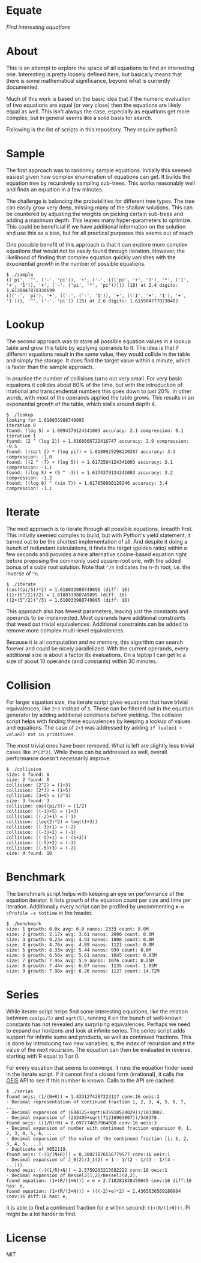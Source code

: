 Equate
======

*Find interesting equations*

# About

This is an attempt to explore the space of all equations to find an interesting one. Interesting is pretty loosely defined here, but basically means that there is some mathematical significance, beyond what is currently documented.

Much of this work is based on the basic idea that if the numeric evaluation of two equations are equal (or very close) then the equations are likely equal as well. This isn't always the case, especially as equations get more complex, but in general seems like a solid basis for search.

Following is the list of scripts in this repository. They require python3.

# Sample

The first approach was to randomly sample equations. Initially this seemed easiest given how complex enumeration of equations can get. It builds the equation tree by recursively sampling sub-trees. This works reasonably well and finds an equation in a few minutes.

The challenge is balancing the probabilities for different tree types. The tree can easily grow very deep, missing many of the shallow solutions. This can be countered by adjusting the weights on picking certain sub-trees and adding a maximum depth. This leaves many hyper-parameters to optimize. This could be beneficial if we have additional information on the solution and use this as a bias, but for all practical purposes this seems out of reach.

One possible benefit of this approach is that it can explore more complex equations that would not be easily found through iteration. However, the likelihood of finding that complex equation quickly vanishes with the exponential growth in the number of possible equations.

```
$ ./sample
(('pi', '^', ('-', 'pi')), '+', ('-', ((('pi', '+', '1'), '*', ('1', '+', '1')), '+', ('-', ('pi', '*', 'pi'))))) (18) at 2.4 digits: 1.6138447870330699
((('-', 'pi'), '+', (('-', ('-', '1')), '+', (('1', '+', '1'), '+', '1'))), '^', ('-', 'pi')) (15) at 2.6 digits: 1.6155047770238482
```

# Lookup

The second approach was to store all possible equation values in a lookup table and grow this table by applying operands to it. The idea is that if different equations result in the same value, they would collide in the table and simply the storage. It does find the target value within a minute, which is faster than the sample approach.

In practice the number of collisions turns out very small. For very basic equations it collides about 80% of the time, but with the introduction of irrational and transcendental numbers this goes down to just 20%. In other words, with most of the operands applied the table grows. This results in an exponential growth of the table, which stalls around depth 4.

```
$ ./lookup
looking for 1.618033988749895
iteration 0
found: (log 5) = 1.6094379124341003 accuracy: 2.1 compression: 0.1
iteration 1
found: (2 ^ (log 2)) = 1.6168066722416747 accuracy: 2.9 compression: -0.5
found: ((sqrt 2) * (log pi)) = 1.6188925298220267 accuracy: 3.1 compression: -1.0
found: ((2 ^ -7) + (log 5)) = 1.6172504124341003 accuracy: 3.1 compression: -1.1
found: ((log 5) + (5 ^ -3)) = 1.6174379124341003 accuracy: 3.2 compression: -1.2
found: ((log 8) ^ (sin 7)) = 1.617658080128246 accuracy: 3.4 compression: -1.1
```

# Iterate

The next approach is to iterate through all possible equations, breadth first. This initially seemed complex to build, but with Python's yield statement, it turned out to be the shortest implementation of all. And despite it doing a bunch of redundant calculations, it finds the target (golden ratio) within a few seconds and provides a nice alternative cosine-based equation right before proposing the commonly used square-root one, with the added bonus of a cube root solution. Note that `^/n` indicates the n-th root, i.e. the inverse of `^n`.

```
$ ./iterate
(cos((pi/5))*2) = 1.618033988749895 (diff: 16)
((1+(5^/2))/2) = 1.618033988749895 (diff: 16)
((2+(5^/2))^/3) = 1.618033988749895 (diff: 16)
```

This approach also has fewest parameters, leaving just the constants and operands to be implemented. Most operands have additional constraints that weed out trivial equivalences. Additional constraints can be added to remove more complex multi-level equivalences.

Because it is all computation and no memory, this algorithm can search forever and could be nicely parallelized. With the current operands, every additional size is about a factor 8x evaluations. On a laptop I can get to a size of about 10 operands (and constants) within 30 minutes.

# Collision

For larger equation size, the iterate script gives equations that have trivial equivalences, like `2+3` instead of `5`. These can be filtered out in the equation generator by adding additional conditions before yielding. The collision script helps with finding these equivalences by keeping a lookup of values and equations. The case of `2+3` was addressed by adding `if (value1 + value2) not in primitives`.

The most trivial ones have been removed. What is left are slightly less trivial cases like `3*(3^2)`. While these can be addressed as well, overall performance doesn't necessarily improve.

```
$ ./collision
size: 1 found: 0
size: 2 found: 0
collision: (2^2) = (1+3)
collision: (2*3) = (1+5)
collision: (3+5) = (2^3)
size: 3 found: 3
collision: cos((pi/3)) = (1/2)
collision: ((-1)+5) = (1+3)
collision: ((-2)+1) = (-1)
collision: (log(2)*2) = log((1+3))
collision: ((-3)+1) = (-2)
collision: ((-3)+2) = (-1)
collision: ((-5)+1) = (-(1+3))
collision: ((-5)+2) = (-3)
collision: ((-5)+3) = (-2)
size: 4 found: 10
```

# Benchmark

The benchmark script helps with keeping an eye on performance of the equation iterator. It lists growth of the equation count per size and time per iteration. Additionally every script can be profiled by uncommenting `#-m cProfile -s tottime` in the header.

```
$ ./benchmark
size: 1 growth: 6.0x avg: 6.0 nanos: 2333 count: 0.0M
size: 2 growth: 2.17x avg: 3.61 nanos: 2000 count: 0.0M
size: 3 growth: 9.23x avg: 4.93 nanos: 1008 count: 0.0M
size: 4 growth: 4.76x avg: 4.89 nanos: 1121 count: 0.0M
size: 5 growth: 8.33x avg: 5.44 nanos: 999 count: 0.0M
size: 6 growth: 6.56x avg: 5.61 nanos: 1045 count: 0.03M
size: 7 growth: 7.95x avg: 5.9 nanos: 1076 count: 0.25M
size: 8 growth: 7.44x avg: 6.07 nanos: 1135 count: 1.85M
size: 9 growth: 7.98x avg: 6.26 nanos: 1127 count: 14.72M
```

# Series

While iterate script helps find some interesting equations, like the relation between `cos(pi/5)` and `sqrt(5)`, running it on the bunch of well-known constants has not revealed any surprising equivalences. Perhaps we need to expand our horizons and look at infinite series. The series script adds support for infinite sums and products, as well as continued fractions. This is done by introducing two new variables: `N`, the index of recursion and `R` the value of the next recursion. The equation can then be evaluated in reverse, starting with R equal to 1 or 0.

For every equation that seems to converge, it runs the equation finder used in the iterate script. If it cannot find a closed form (irrational), it calls the [OEIS](https://oeis.org/) API to see if this number is known. Calls to the API are cached.

```
$ ./series
found oeis: (1/(N+R)) = 1.4331274267223117 conv:16 oeis:3
- Decimal representation of continued fraction 1, 2, 3, 4, 5, 6, 7, ...
- Decimal expansion of (684125+sqrt(635918528029))/1033802.
- Decimal expansion of (232405+sqrt(71216963807))/348378.
found oeis: ((1/R)+N) = 0.697774657964008 conv:16 oeis:3
- Decimal expansion of number with continued fraction expansion 0, 1, 2, 3, 4, 5, 6, ...
- Decimal expansion of the value of the continued fraction [1; 1, 2, 3, 4, 5, ...].
- Duplicate of A052119.
found oeis: (-(1/(N+R))) = 0.38821076556779577 conv:16 oeis:1
- Decimal expansion of J_0(2)/J_1(2) = 1 - 1/(2 - 1/(3 - 1/(4 - ...))).
found oeis: (-((1/R)+N)) = 2.5759203213682222 conv:16 oeis:1
- Decimal expansion of BesselJ(1,2)/BesselJ(0,2).
found equation: (1+(R/(1+N))) = e = 2.718281828459045 conv:16 diff:16 has: e,
found equation: (1+(R/(3+N))) = (((-2)+e)*2) = 1.4365636569180904 conv:16 diff:16 has: e,
```

It is able to find a continued fraction for e within second: `(1+(R/(1+N)))`. Pi might be a lot harder to find.

# License

MIT
